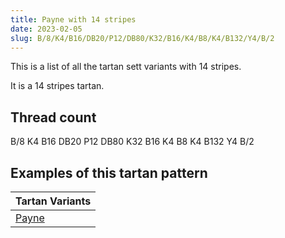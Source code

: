 ```yaml
---
title: Payne with 14 stripes
date: 2023-02-05
slug: B/8/K4/B16/DB20/P12/DB80/K32/B16/K4/B8/K4/B132/Y4/B/2
---
```

This is a list of all the tartan sett variants with 14 stripes.

It is a 14 stripes tartan.


## Thread count
B/8 K4 B16 DB20 P12 DB80 K32 B16 K4 B8 K4 B132 Y4 B/2

## Examples of this tartan pattern

| Tartan Variants |
|---------------|
| [Payne](/variants/b/8/k4/b16/db20/p12/db80/k32/b16/k4/b8/k4/b132/y4/b/2-b304080-db000050-k000000-p800080-yf0c000)||
